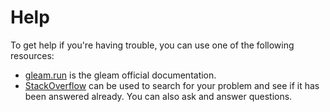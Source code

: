 # Help

To get help if you're having trouble, you can use one of the following resources:

- [gleam.run](https://gleam.run/documentation/) is the gleam official documentation.
- [StackOverflow](https://stackoverflow.com/questions/tagged/gleam) can be used to search for your problem and see if it has been answered already. You can also ask and answer questions.